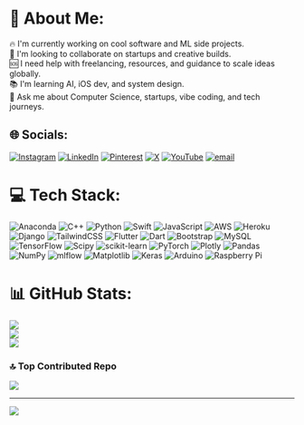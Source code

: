 # 💫 About Me:
🔥 I'm currently working on cool software and ML side projects.<br>🤝 I'm looking to collaborate on startups and creative builds.<br>🆘 I need help with freelancing, resources, and guidance to scale ideas globally.<br>📚 I'm learning AI, iOS dev, and system design.<br>💬 Ask me about Computer Science, startups, vibe coding, and tech journeys.


## 🌐 Socials:
[![Instagram](https://img.shields.io/badge/Instagram-%23E4405F.svg?logo=Instagram&logoColor=white)](https://instagram.com/tayseerfarooq) [![LinkedIn](https://img.shields.io/badge/LinkedIn-%230077B5.svg?logo=linkedin&logoColor=white)](https://linkedin.com/in/tayseer-mohammed-farooq-2ba29418a/) [![Pinterest](https://img.shields.io/badge/Pinterest-%23E60023.svg?logo=Pinterest&logoColor=white)](https://pinterest.com/tayseerfarooq) [![X](https://img.shields.io/badge/X-black.svg?logo=X&logoColor=white)](https://x.com/tayseerfarooq) [![YouTube](https://img.shields.io/badge/YouTube-%23FF0000.svg?logo=YouTube&logoColor=white)](https://youtube.com/@learnwithtayseer) [![email](https://img.shields.io/badge/Email-D14836?logo=gmail&logoColor=white)](mailto:tayseerfarooq@outlook.com) 

# 💻 Tech Stack:
![Anaconda](https://img.shields.io/badge/Anaconda-%2344A833.svg?style=for-the-badge&logo=anaconda&logoColor=white) ![C++](https://img.shields.io/badge/c++-%2300599C.svg?style=for-the-badge&logo=c%2B%2B&logoColor=white) ![Python](https://img.shields.io/badge/python-3670A0?style=for-the-badge&logo=python&logoColor=ffdd54) ![Swift](https://img.shields.io/badge/swift-F54A2A?style=for-the-badge&logo=swift&logoColor=white) ![JavaScript](https://img.shields.io/badge/javascript-%23323330.svg?style=for-the-badge&logo=javascript&logoColor=%23F7DF1E) ![AWS](https://img.shields.io/badge/AWS-%23FF9900.svg?style=for-the-badge&logo=amazon-aws&logoColor=white) ![Heroku](https://img.shields.io/badge/heroku-%23430098.svg?style=for-the-badge&logo=heroku&logoColor=white) ![Django](https://img.shields.io/badge/django-%23092E20.svg?style=for-the-badge&logo=django&logoColor=white) ![TailwindCSS](https://img.shields.io/badge/tailwindcss-%2338B2AC.svg?style=for-the-badge&logo=tailwind-css&logoColor=white) ![Flutter](https://img.shields.io/badge/Flutter-%2302569B.svg?style=for-the-badge&logo=Flutter&logoColor=white) ![Dart](https://img.shields.io/badge/dart-%230175C2.svg?style=for-the-badge&logo=dart&logoColor=white) ![Bootstrap](https://img.shields.io/badge/bootstrap-%238511FA.svg?style=for-the-badge&logo=bootstrap&logoColor=white) ![MySQL](https://img.shields.io/badge/mysql-4479A1.svg?style=for-the-badge&logo=mysql&logoColor=white) ![TensorFlow](https://img.shields.io/badge/TensorFlow-%23FF6F00.svg?style=for-the-badge&logo=TensorFlow&logoColor=white) ![Scipy](https://img.shields.io/badge/SciPy-%230C55A5.svg?style=for-the-badge&logo=scipy&logoColor=%white) ![scikit-learn](https://img.shields.io/badge/scikit--learn-%23F7931E.svg?style=for-the-badge&logo=scikit-learn&logoColor=white) ![PyTorch](https://img.shields.io/badge/PyTorch-%23EE4C2C.svg?style=for-the-badge&logo=PyTorch&logoColor=white) ![Plotly](https://img.shields.io/badge/Plotly-%233F4F75.svg?style=for-the-badge&logo=plotly&logoColor=white) ![Pandas](https://img.shields.io/badge/pandas-%23150458.svg?style=for-the-badge&logo=pandas&logoColor=white) ![NumPy](https://img.shields.io/badge/numpy-%23013243.svg?style=for-the-badge&logo=numpy&logoColor=white) ![mlflow](https://img.shields.io/badge/mlflow-%23d9ead3.svg?style=for-the-badge&logo=numpy&logoColor=blue) ![Matplotlib](https://img.shields.io/badge/Matplotlib-%23ffffff.svg?style=for-the-badge&logo=Matplotlib&logoColor=black) ![Keras](https://img.shields.io/badge/Keras-%23D00000.svg?style=for-the-badge&logo=Keras&logoColor=white) ![Arduino](https://img.shields.io/badge/-Arduino-00979D?style=for-the-badge&logo=Arduino&logoColor=white) ![Raspberry Pi](https://img.shields.io/badge/-Raspberry_Pi-C51A4A?style=for-the-badge&logo=Raspberry-Pi)
# 📊 GitHub Stats:
![](https://github-readme-stats.vercel.app/api?username=TAYSEERFAROOQ&theme=dark&hide_border=false&include_all_commits=true&count_private=true)<br/>
![](https://nirzak-streak-stats.vercel.app/?user=TAYSEERFAROOQ&theme=dark&hide_border=false)<br/>
![](https://github-readme-stats.vercel.app/api/top-langs/?username=TAYSEERFAROOQ&theme=dark&hide_border=false&include_all_commits=true&count_private=true&layout=compact)

### 🔝 Top Contributed Repo
![](https://github-contributor-stats.vercel.app/api?username=TAYSEERFAROOQ&limit=5&theme=dark&combine_all_yearly_contributions=true)

---
[![](https://visitcount.itsvg.in/api?id=TAYSEERFAROOQ&icon=0&color=0)](https://visitcount.itsvg.in)

<!-- Proudly created with GPRM ( https://gprm.itsvg.in ) -->
